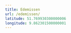 ```yaml
---
title: Edemissen
url: /edemissen/
latitude: 51.769930300000006
longitude: 9.862301500000001
---
```

